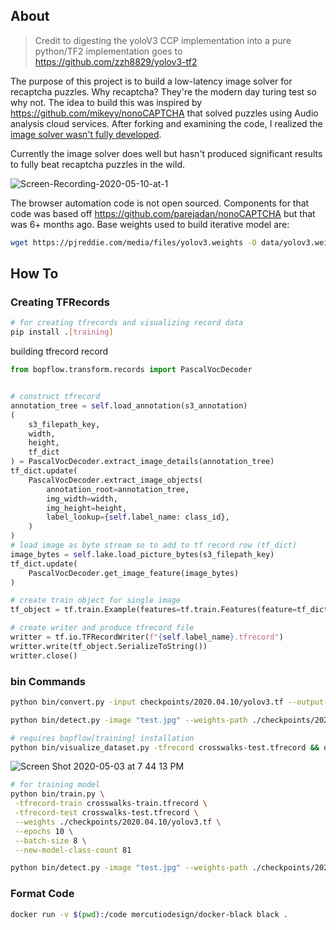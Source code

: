 ## About

> Credit to digesting the yoloV3 CCP implementation into a pure python/TF2 implementation goes to https://github.com/zzh8829/yolov3-tf2

The purpose of this project is to build a low-latency image solver for recaptcha puzzles. Why recaptcha? They're the modern day turing test so why not. The idea to build this was inspired by https://github.com/mikeyy/nonoCAPTCHA that solved puzzles using Audio analysis cloud services. After forking and examining the code, I realized the [image solver wasn't fully developed](https://github.com/parejadan/nonoCAPTCHA/blob/master/nonocaptcha/solver.py#L138).

Currently the image solver does well but hasn't produced significant results to fully beat recaptcha puzzles in the wild.

![Screen-Recording-2020-05-10-at-1](https://user-images.githubusercontent.com/11270882/81506173-7d329880-92c2-11ea-9982-4e694d2bba3c.gif)


The browser automation code is not open sourced. Components for that code was based off https://github.com/parejadan/nonoCAPTCHA but that was 6+ months ago. Base weights used to build iterative model are:

```bash
wget https://pjreddie.com/media/files/yolov3.weights -O data/yolov3.weights
```


## How To

### Creating TFRecords
```bash
# for creating tfrecords and visualizing record data
pip install .[training]
```

building tfrecord record
```python
from bopflow.transform.records import PascalVocDecoder


# construct tfrecord
annotation_tree = self.load_annotation(s3_annotation)
(
    s3_filepath_key,
    width,
    height,
    tf_dict
) = PascalVocDecoder.extract_image_details(annotation_tree)
tf_dict.update(
    PascalVocDecoder.extract_image_objects(
        annotation_root=annotation_tree,
        img_width=width,
        img_height=height,
        label_lookup={self.label_name: class_id},
    )
)
# load image as byte stream so to add to tf record row (tf_dict)
image_bytes = self.lake.load_picture_bytes(s3_filepath_key)
tf_dict.update(
    PascalVocDecoder.get_image_feature(image_bytes)
)

# create train object for single image
tf_object = tf.train.Example(features=tf.train.Features(feature=tf_dict))

# create writer and produce tfrecord file
writter = tf.io.TFRecordWriter(f"{self.label_name}.tfrecord")
writter.write(tf_object.SerializeToString())
writter.close()
```


### bin Commands
```bash
python bin/convert.py -input checkpoints/2020.04.10/yolov3.tf --output-format model
```

```bash
python bin/detect.py -image "test.jpg" --weights-path ./checkpoints/2020.04.10/weights.tf
```

```bash
# requires bopflow[training] installation
python bin/visualize_dataset.py -tfrecord crosswalks-test.tfrecord && open output.png
```
![Screen Shot 2020-05-03 at 7 44 13 PM](https://user-images.githubusercontent.com/11270882/80928975-7e217280-8d76-11ea-929b-3a67de40398d.png)


```bash
# for training model
python bin/train.py \
 -tfrecord-train crosswalks-train.tfrecord \
 -tfrecord-test crosswalks-test.tfrecord \
 --weights ./checkpoints/2020.04.10/yolov3.tf \
 --epochs 10 \
 --batch-size 8 \
 --new-model-class-count 81

python bin/detect.py -image "test.jpg" --weights-path ./checkpoints/2020.05.07/yolov3_train_10.tf

```

### Format Code

```bash
docker run -v $(pwd):/code mercutiodesign/docker-black black .
```
